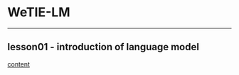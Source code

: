# WeTIE-LM
----
## lesson01 - introduction of language model
[content](https://yeonhj0507.notion.site/NLP-2619de1547b6809eab10f2649210b901?source=copy_link)
